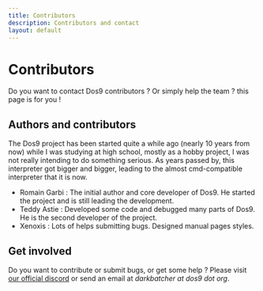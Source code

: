 ```yaml
---
title: Contributors
description: Contributors and contact
layout: default 
---
```

# Contributors #

Do you want to contact Dos9 contributors ? Or simply help the team ?
this page is for you !

## Authors and contributors ##

The Dos9 project has been started quite a while ago (nearly 10 years
from now) while I was studying at high school, mostly as a hobby project,
I was not really intending to do something serious. As years passed by,
this interpreter got bigger and bigger, leading to the almost
cmd-compatible interpreter that it is now.

- Romain Garbi : The initial author and core developer of Dos9.
	He started the project and is still leading the
	development.
- Teddy Astie : Developed some code and debugged many parts of Dos9.
	He is the second developer of the project.
- Xenoxis : Lots of helps submitting bugs. Designed manual pages styles.

## Get involved ##

Do you want to contribute or submit bugs, or get some help ? 
Please visit [our official discord](https://discord.gg/w4KtdCv) or
send an email at *darkbatcher at dos9 dot org*.
